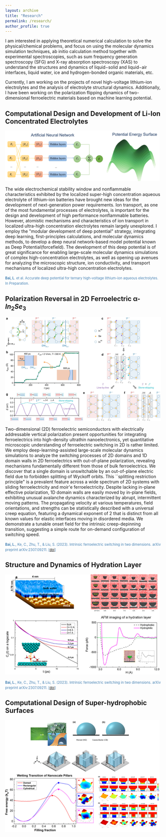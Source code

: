 ```yaml
---
layout: archive
title: "Research"
permalink: /research/
author_profile: true
---
```


I am interested in applying theoretical numerical calculation to solve the physical/chemical problems, and focus on using the molecular dynamics simulation techniques, ab initio calculation method together with experimental spectroscopies, such as sum frequency generation spectroscopy (SFG) and X-ray absorption spectroscopy (XAS) to understand the structures and dynamics of liquid−solid and liquid−air interfaces, liquid water, ice and hydrogen-bonded organic materials, etc.

Currently, I am working on the projects of novel high-voltage lithium-ion electrolytes and the analysis of electrolyte structural dynamics. Additionally, I have been working on the polarization flipping dynamics of two-dimensional ferroelectric materials based on machine learning potential.

## Computational Design and Development of Li-Ion Concentrated Electrolytes

<img src="/images/ann.png" alt="" width="500"/>

The wide electrochemical stability window and nonflammable characteristics exhibited by the localized super-high concentration aqueous electrolyte of lithium-ion batteries have brought new ideas for the development of next-generation power requirements. Ion transport, as one of the most fundamental processes of electrolytes, is important for the design and development of high performance nonflammable batteries. However, atomistic mechanisms and characteristics of ion transport in localized ultra-high concentration electrolytes remain largely unexplored. I employ the "modular development of deep potential" strategy, integrating deep learning, first-principles calculations, and molecular dynamics methods, to develop a deep neural network-based model potential known as Deep Potential(forcefield). The development of this deep potential is of great significance for enabling large-scale molecular dynamics simulations of complex high-concentration electrolytes, as well as opening up avenues for analyzing the microscopic structure, ion conductivity, and transport mechanisms of localized ultra-high concentration electrolytes.

<span style="color:steelblue; font-size:0.8em;"> **Bai, L**. et al. Accurate deep potential for ternary high-voltage lithium-ion aqueous electrolytes. In Preparation.



## Polarization Reversal in 2D Ferroelectric α-$In_2$$Se_3$

<img src="/images/Avalanche dynamics of 1D domain walls.jpg" alt="" width="700"/>
 

 Two-dimensional (2D) ferroelectric semiconductors with electrically addressable vertical polarization present opportunities for integrating ferroelectrics into high-density ultrathin nanoelectronics, yet quantitative microscopic understanding of ferroelectric switching in 2D is rather limited. We employ deep-learning-assisted large-scale molecular dynamics simulations to analyze the switching processes of 2D domains and 1D domain walls in 2D ferroelectrics with out-of-plane polarization, revealing mechanisms fundamentally different from those of bulk ferroelectrics. We discover that a single domain is unswitchable by an out-of-plane electric field due to forbidden splitting of Wyckoff orbits. This ``splitting restriction principle" is a prevalent feature across a wide spectrum of 2D systems with sliding ferroelectricity and moir\'e ferroelectricity. Despite lacking in-plane effective polarization, 1D domain walls are easily moved by in-plane fields, exhibiting unusual avalanche dynamics characterized by abrupt, intermittent moving patterns. The propagating velocity at various temperatures, field orientations, and strengths can be statistically described with a universal creep equation, featuring a dynamical exponent of 2 that is distinct from all known values for elastic interfaces moving in disordered media. We demonstrate a tunable onset field for the intrinsic creep-depinning transition, suggesting a simple route for on-demand configuration of switching speed.



<span style="color:steelblue; font-size:0.8em;">  **Bai, L.**, Ke, C., Zhu, T., & Liu, S. (2023). Intrinsic ferroelectric switching in two dimensions. arXiv preprint arXiv:2307.09211. [[doi](
https://doi.org/10.48550/arXiv.2307.09211)]</span>

## Structure and Dynamics of Hydration Layer
<img src="/images/hydration.png" alt="" width="500"/>

<span style="color:steelblue; font-size:0.8em;">  **Bai, L.**, Ke, C., Zhu, T., & Liu, S. (2023). Intrinsic ferroelectric switching in two dimensions. arXiv preprint arXiv:2307.09211. [[doi](
https://doi.org/10.48550/arXiv.2307.09211)]</span>


## Computational Design of Super-hydrophobic Surfaces
<img src="/images/surface-design.png" alt="" width="500"/>


